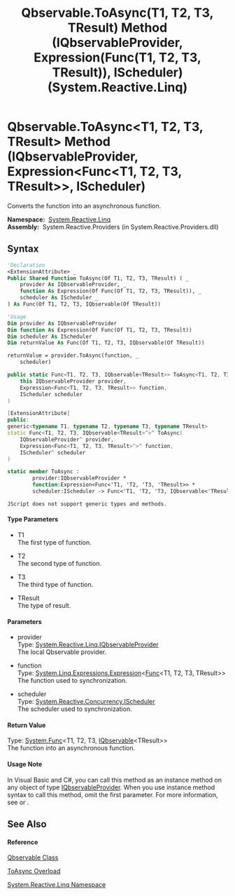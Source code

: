 ﻿---
title: Qbservable.ToAsync(T1, T2, T3, TResult) Method (IQbservableProvider, Expression(Func(T1, T2, T3, TResult)), IScheduler) (System.Reactive.Linq)
TOCTitle: ToAsync(T1, T2, T3, TResult) Method (IQbservableProvider, Expression(Func(T1, T2, T3, TResult)), IScheduler)
ms:assetid: M:System.Reactive.Linq.Qbservable.ToAsync``4(System.Reactive.Linq.IQbservableProvider,System.Linq.Expressions.Expression{System.Func{``0,``1,``2,``3}},System.Reactive.Concurrency.IScheduler)
ms:mtpsurl: https://msdn.microsoft.com/en-us/library/Hh212085(v=VS.103)
ms:contentKeyID: 36069784
ms.date: 06/28/2011
mtps_version: v=VS.103
dev_langs:
- vb
- csharp
- c++
- fsharp
- jscript
---

# Qbservable.ToAsync\<T1, T2, T3, TResult\> Method (IQbservableProvider, Expression\<Func\<T1, T2, T3, TResult\>\>, IScheduler)

Converts the function into an asynchronous function.

**Namespace:**  [System.Reactive.Linq](hh211929\(v=vs.103\).md)  
**Assembly:**  System.Reactive.Providers (in System.Reactive.Providers.dll)

## Syntax

``` vb
'Declaration
<ExtensionAttribute> _
Public Shared Function ToAsync(Of T1, T2, T3, TResult) ( _
    provider As IQbservableProvider, _
    function As Expression(Of Func(Of T1, T2, T3, TResult)), _
    scheduler As IScheduler _
) As Func(Of T1, T2, T3, IQbservable(Of TResult))
```

``` vb
'Usage
Dim provider As IQbservableProvider
Dim function As Expression(Of Func(Of T1, T2, T3, TResult))
Dim scheduler As IScheduler
Dim returnValue As Func(Of T1, T2, T3, IQbservable(Of TResult))

returnValue = provider.ToAsync(function, _
    scheduler)
```

``` csharp
public static Func<T1, T2, T3, IQbservable<TResult>> ToAsync<T1, T2, T3, TResult>(
    this IQbservableProvider provider,
    Expression<Func<T1, T2, T3, TResult>> function,
    IScheduler scheduler
)
```

``` c++
[ExtensionAttribute]
public:
generic<typename T1, typename T2, typename T3, typename TResult>
static Func<T1, T2, T3, IQbservable<TResult>^>^ ToAsync(
    IQbservableProvider^ provider, 
    Expression<Func<T1, T2, T3, TResult>^>^ function, 
    IScheduler^ scheduler
)
```

``` fsharp
static member ToAsync : 
        provider:IQbservableProvider * 
        function:Expression<Func<'T1, 'T2, 'T3, 'TResult>> * 
        scheduler:IScheduler -> Func<'T1, 'T2, 'T3, IQbservable<'TResult>> 
```

``` jscript
JScript does not support generic types and methods.
```

#### Type Parameters

  - T1  
    The first type of function.

<!-- end list -->

  - T2  
    The second type of function.

<!-- end list -->

  - T3  
    The third type of function.

<!-- end list -->

  - TResult  
    The type of result.

#### Parameters

  - provider  
    Type: [System.Reactive.Linq.IQbservableProvider](hh212104\(v=vs.103\).md)  
    The local Qbservable provider.  

<!-- end list -->

  - function  
    Type: [System.Linq.Expressions.Expression](https://msdn.microsoft.com/en-us/library/Bb335710)\<[Func](https://msdn.microsoft.com/en-us/library/Bb549430)\<T1, T2, T3, TResult\>\>  
    The function used to synchronization.  

<!-- end list -->

  - scheduler  
    Type: [System.Reactive.Concurrency.IScheduler](hh229149\(v=vs.103\).md)  
    The scheduler used to synchronization.  

#### Return Value

Type: [System.Func](https://msdn.microsoft.com/en-us/library/Bb549430)\<T1, T2, T3, [IQbservable](hh229328\(v=vs.103\).md)\<TResult\>\>  
The function into an asynchronous function.  

#### Usage Note

In Visual Basic and C\#, you can call this method as an instance method on any object of type [IQbservableProvider](hh212104\(v=vs.103\).md). When you use instance method syntax to call this method, omit the first parameter. For more information, see [](https://msdn.microsoft.com/en-us/library/Bb384936) or [](https://msdn.microsoft.com/en-us/library/Bb383977).

## See Also

#### Reference

[Qbservable Class](hh211693\(v=vs.103\).md)

[ToAsync Overload](hh229832\(v=vs.103\).md)

[System.Reactive.Linq Namespace](hh211929\(v=vs.103\).md)

